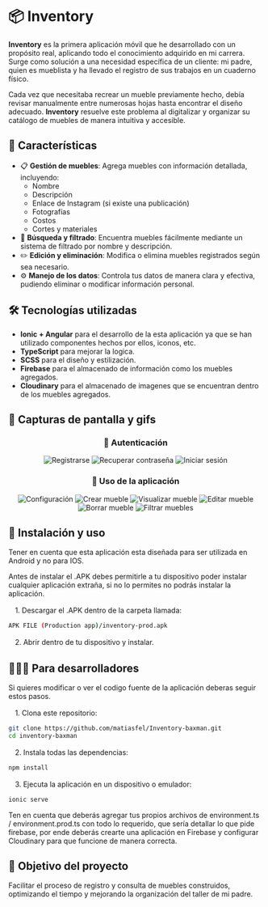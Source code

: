 # 📦 Inventory  

**Inventory** es la primera aplicación móvil que he desarrollado con un propósito real, aplicando todo el conocimiento adquirido en mi carrera. Surge como solución a una necesidad específica de un cliente: mi padre, quien es mueblista y ha llevado el registro de sus trabajos en un cuaderno físico.  

Cada vez que necesitaba recrear un mueble previamente hecho, debía revisar manualmente entre numerosas hojas hasta encontrar el diseño adecuado. **Inventory** resuelve este problema al digitalizar y organizar su catálogo de muebles de manera intuitiva y accesible.  

## 🚀 Características  

- 📋 **Gestión de muebles**: Agrega muebles con información detallada, incluyendo:  
  - Nombre  
  - Descripción  
  - Enlace de Instagram (si existe una publicación)  
  - Fotografías  
  - Costos  
  - Cortes y materiales  
- 🔎 **Búsqueda y filtrado**: Encuentra muebles fácilmente mediante un sistema de filtrado por nombre y descripción.  
- ✏️ **Edición y eliminación**: Modifica o elimina muebles registrados según sea necesario.  
- ⚙️ **Manejo de los datos**: Controla tus datos de manera clara y efectiva, pudiendo eliminar o modificar información personal. 

## 🛠️ Tecnologías utilizadas  

- **Ionic + Angular** para el desarrollo de la esta aplicación ya que se han utilizado componentes hechos por ellos, iconos, etc.
- **TypeScript** para mejorar la logica.
- **SCSS** para el diseño y estilización.
- **Firebase** para el almacenado de información como los muebles agregados.
- **Cloudinary** para el almacenado de imagenes que se encuentran dentro de los muebles agregados.

## 📱 Capturas de pantalla y gifs

<div align="center">

### 🔹 Autenticación  

<img src="src/assets/demo/register.gif" alt="Registrarse">  
<img src="src/assets/demo/pass-recovery.gif" alt="Recuperar contraseña">  
<img src="src/assets/demo/login-in.gif" alt="Iniciar sesión">  

### 🔹 Uso de la aplicación  

<img src="src/assets/demo/settings.gif" alt="Configuración">  
<img src="src/assets/demo/create-furniture.gif" alt="Crear mueble"> 
<img src="src/assets/demo/view-furniture.gif" alt="Visualizar mueble">  
<img src="src/assets/demo/edit-furniture.gif" alt="Editar mueble">  
<img src="src/assets/demo/delete-furniture.gif" alt="Borrar mueble">  
<img src="src/assets/demo/filter-example.gif" alt="Filtrar muebles">  

</div>

## 📌 Instalación y uso

Tener en cuenta que esta aplicación esta diseñada para ser utilizada en Android y no para IOS.

Antes de instalar el .APK debes permitirle a tu dispositivo poder instalar cualquier aplicación extraña, si no lo permites no podrás instalar la aplicación.

ㅤ1. Descargar el .APK dentro de la carpeta llamada:  
   ```bash
   APK FILE (Production app)/inventory-prod.apk
   ```

ㅤ2. Abrir dentro de tu dispositivo y instalar.  

## 🧑🏻‍💻 Para desarrolladores

Si quieres modificar o ver el codigo fuente de la aplicación deberas seguir estos pasos.

ㅤ1. Clona este repositorio:
   ```bash
   git clone https://github.com/matiasfel/Inventory-baxman.git
   cd inventory-baxman
   ```
ㅤ2. Instala todas las dependencias:
   ```bash
   npm install
   ```

ㅤ3. Ejecuta la aplicación en un dispositivo o emulador:  
   ```bash
   ionic serve
   ```

Ten en cuenta que deberás agregar tus propios archivos de environment.ts / environment.prod.ts con todo lo requerido, que sería detallar lo que pide firebase, por ende deberás crearte una aplicación en Firebase y configurar Cloudinary para que funcione de manera correcta.

## 🎯 Objetivo del proyecto  

Facilitar el proceso de registro y consulta de muebles construidos, optimizando el tiempo y mejorando la organización del taller de mi padre.
